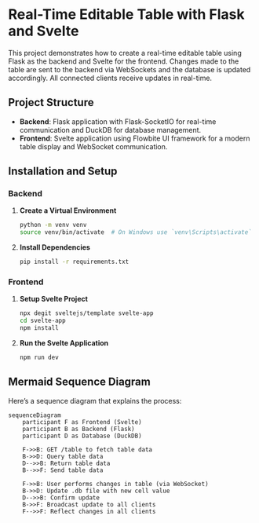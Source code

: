 # Real-Time Editable Table with Flask and Svelte

This project demonstrates how to create a real-time editable table using Flask as the backend and Svelte for the frontend. Changes made to the table are sent to the backend via WebSockets and the database is updated accordingly. All connected clients receive updates in real-time.

## Project Structure

- **Backend**: Flask application with Flask-SocketIO for real-time communication and DuckDB for database management.
- **Frontend**: Svelte application using Flowbite UI framework for a modern table display and WebSocket communication.

## Installation and Setup

### Backend

1. **Create a Virtual Environment**

    ```bash
    python -m venv venv
    source venv/bin/activate  # On Windows use `venv\Scripts\activate`
    ```

2. **Install Dependencies**

    ```bash
    pip install -r requirements.txt
    ```

### Frontend

1. **Setup Svelte Project**

    ```bash
    npx degit sveltejs/template svelte-app
    cd svelte-app
    npm install
    ```
2. **Run the Svelte Application**

    ```bash
    npm run dev
    ```

## Mermaid Sequence Diagram

Here’s a sequence diagram that explains the process:

```mermaid
sequenceDiagram
    participant F as Frontend (Svelte)
    participant B as Backend (Flask)
    participant D as Database (DuckDB)

    F->>B: GET /table to fetch table data
    B->>D: Query table data
    D-->>B: Return table data
    B-->>F: Send table data

    F->>B: User performs changes in table (via WebSocket)
    B->>D: Update .db file with new cell value
    D-->>B: Confirm update
    B->>F: Broadcast update to all clients
    F-->>F: Reflect changes in all clients